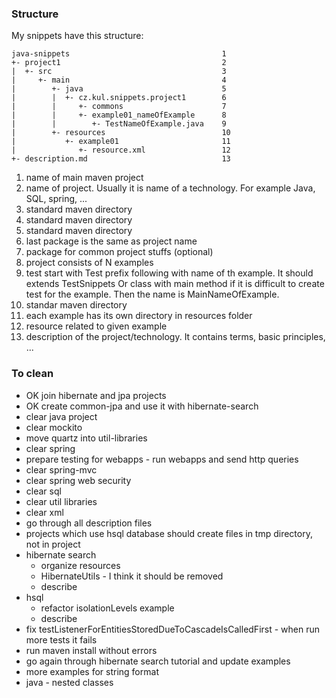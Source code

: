 ### Structure
My snippets have this structure:

    java-snippets                                  1
    +- project1                                    2
    |  +- src                                      3
    |     +- main                                  4
    |        +- java                               5
    |        |  +- cz.kul.snippets.project1        6
    |        |     +- commons                      7
    |        |     +- example01_nameOfExample      8
    |        |        +- TestNameOfExample.java    9
    |        +- resources                          10
    |           +- example01                       11
    |              +- resource.xml                 12
    +- description.md                              13
    
1. name of main maven project
2. name of project. Usually it is name of a technology. For 
   example Java, SQL, spring, ...
3. standard maven directory
4. standard maven directory
5. standard maven directory
6. last package is the same as project name
7. package for common project stuffs (optional)
8. project consists of N examples
9. test start with Test prefix following with name of th example.
   It should extends TestSnippets
   Or class with main method if it is difficult to create test
   for the example. Then the name is MainNameOfExample.
10. standar maven directory
11. each example has its own directory in resources folder
12. resource related to given example
13. description of the project/technology. It contains terms, basic principles, ...


### To clean
* OK join hibernate and jpa projects
* OK create common-jpa and use it with hibernate-search
* clear java project
* clear mockito
* move quartz into util-libraries
* clear spring
* prepare testing for webapps - run webapps and send http queries
* clear spring-mvc
* clear spring web security
* clear sql
* clear util libraries
* clear xml
* go through all description files
* projects which use hsql database should create files in tmp
  directory, not in project
* hibernate search
  * organize resources
  * HibernateUtils - I think it should be removed
  * describe
* hsql
  * refactor isolationLevels example
  * describe
* fix testListenerForEntitiesStoredDueToCascadeIsCalledFirst - when run more tests it fails
* run maven install without errors
* go again through hibernate search tutorial and update examples
* more examples for string format
* java - nested classes
